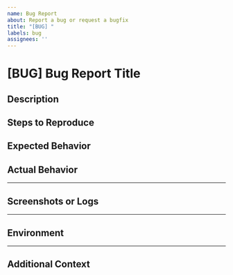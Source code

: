 ```yaml
---
name: Bug Report
about: Report a bug or request a bugfix
title: "[BUG] "
labels: bug
assignees: ''
---
```


# [BUG] Bug Report Title

## **Description**
<!-- Provide a clear and concise description of the bug. -->

## **Steps to Reproduce**
<!--
1. 
2. 
3. 
-->

## **Expected Behavior**
<!-- Describe what you expected to happen. -->

## **Actual Behavior**
<!-- Explain what actually occurred. -->

---

## **Screenshots or Logs**
<!-- Attach any relevant screenshots or log files. -->

---

## **Environment**
<!--
- OS:
- Browser:
- Version:
-->

---

## **Additional Context**
<!-- Add any other information that might help diagnose the issue. -->
